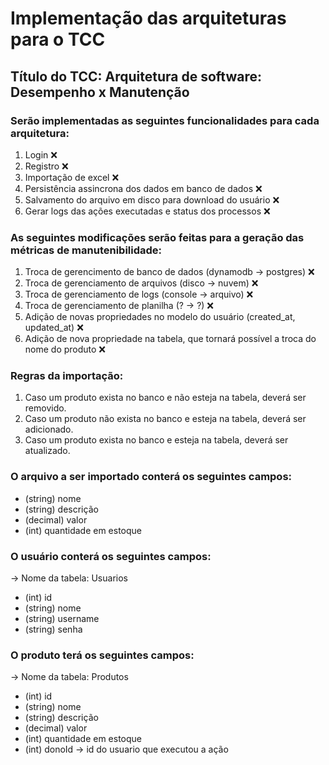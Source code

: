 ﻿# Implementação das arquiteturas para o TCC
## Título do TCC: Arquitetura de software: Desempenho x Manutenção

### Serão implementadas as seguintes funcionalidades para cada arquitetura:
1. Login ❌
2. Registro ❌
3. Importação de excel ❌
4. Persistência assincrona dos dados em banco de dados ❌
5. Salvamento do arquivo em disco para download do usuário ❌
6. Gerar logs das ações executadas e status dos processos ❌
 
### As seguintes modificações serão feitas para a geração das métricas de manutenibilidade:
1. Troca de gerencimento de banco de dados (dynamodb -> postgres) ❌
2. Troca de gerenciamento de arquivos (disco -> nuvem) ❌
3. Troca de gerenciamento de logs (console -> arquivo) ❌
4. Troca de gerenciamento de planilha (? -> ?) ❌
5. Adição de novas propriedades no modelo do usuário (created_at, updated_at) ❌
6. Adição de nova propriedade na tabela, que tornará possível a troca do nome do produto ❌

### Regras da importação:
1. Caso um produto exista no banco e não esteja na tabela, deverá ser removido.
2. Caso um produto não exista no banco e esteja na tabela, deverá ser adicionado.
3. Caso um produto exista no banco e esteja na tabela, deverá ser atualizado.

### O arquivo a ser importado conterá os seguintes campos:
- (string) nome
- (string) descrição
- (decimal) valor
- (int) quantidade em estoque

### O usuário conterá os seguintes campos:
-> Nome da tabela: Usuarios
- (int) id
- (string) nome
- (string) username
- (string) senha

### O produto terá os seguintes campos:
-> Nome da tabela: Produtos
- (int) id
- (string) nome
- (string) descrição
- (decimal) valor
- (int) quantidade em estoque
- (int) donoId -> id do usuario que executou a ação
